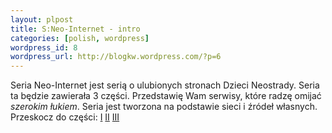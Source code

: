 ```yaml
--- 
layout: plpost
title: S:Neo-Internet - intro
categories: [polish, wordpress]
wordpress_id: 8
wordpress_url: http://blogkw.wordpress.com/?p=6
---
```

Seria Neo-Internet jest serią o ulubionych stronach Dzieci Neostrady. Seria ta będzie zawierała 3 części. Przedstawię Wam serwisy, które radzę omijać *szerokim łukiem*. Seria jest tworzona na podstawie sieci i źródeł własnych. Przeskocz do części: [I][1] [II][2] [III][3]

 [1]: http://kwpolska.co.cc/serie/neo-internet/s-neo-internet-i/ "sneointernet"
 [2]: http://kwpolska.co.cc/serie/neo-internet/s-neo-internet-ii/ "sneointernet"
 [3]: http://kwpolska.co.cc/serie/neo-internet/s-neo-internet-iii/ "sneointernet"
